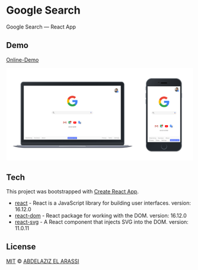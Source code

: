# Google Search

Google Search — React App

## Demo

[Online-Demo]

![](screenshot.png)

## Tech

This project was bootstrapped with [Create React App](https://github.com/facebook/create-react-app).

- [react] - React is a JavaScript library for building user interfaces. version: 16.12.0
- [react-dom] - React package for working with the DOM. version: 16.12.0
- [react-svg] - A React component that injects SVG into the DOM. version: 11.0.11

## License

[MIT](https://choosealicense.com/licenses/mit/) © [ABDELAZIZ EL ARASSI](https://www.linkedin.com/in/aelarassi/)

[online-demo]: ...
[react]: https://reactjs.org/
[react-dom]: https://reactjs.org/
[react-svg]: https://github.com/tanem/react-svg
